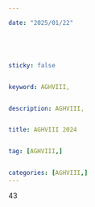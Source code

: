 ```yaml
---

date: "2025/01/22"





sticky: false


keyword: AGHVIII,


description: AGHVIII,


title: AGHVIII 2024


tag: [AGHVIII,]


categories: [AGHVIII,]
---
```


43